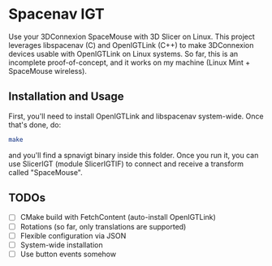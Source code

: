 # Spacenav IGT #

Use your 3DConnexion SpaceMouse with 3D Slicer on Linux.
This project leverages libspacenav (C) and OpenIGTLink (C++) to make 3DConnexion devices
usable with OpenIGTLink on Linux systems.
So far, this is an incomplete proof-of-concept, and it works on my machine (Linux Mint + SpaceMouse wireless).


## Installation and Usage ##

First, you'll need to install OpenIGTLink and libspacenav system-wide.
Once that's done, do:

```bash
make
```

and you'll find a spnavigt binary inside this folder.
Once you run it, you can use SlicerIGT (module SlicerIGTIF) to connect and receive a
transform called "SpaceMouse".


## TODOs ##

* [ ] CMake build with FetchContent (auto-install OpenIGTLink)
* [ ] Rotations (so far, only translations are supported)
* [ ] Flexible configuration via JSON
* [ ] System-wide installation
* [ ] Use button events somehow